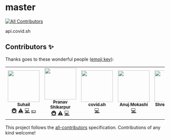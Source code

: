# master
<!-- ALL-CONTRIBUTORS-BADGE:START - Do not remove or modify this section -->
[![All Contributors](https://img.shields.io/badge/all_contributors-5-orange.svg?style=flat-square)](#contributors-)
<!-- ALL-CONTRIBUTORS-BADGE:END -->
api.covid.sh 

## Contributors ✨

Thanks goes to these wonderful people ([emoji key](https://allcontributors.org/docs/en/emoji-key)):

<!-- ALL-CONTRIBUTORS-LIST:START - Do not remove or modify this section -->
<!-- prettier-ignore-start -->
<!-- markdownlint-disable -->
<table>
  <tr>
    <td align="center"><a href="https://en.wikipedia.org/wiki/Mohammed_Suhail_Chinya_Salimpasha"><img src="https://avatars2.githubusercontent.com/u/42859854?v=4" width="100px;" alt=""/><br /><sub><b>Suhail</b></sub></a><br /><a href="#infra-chinyasuhail" title="Infrastructure (Hosting, Build-Tools, etc)">🚇</a> <a href="https://github.com/covid-sh/master/commits?author=chinyasuhail" title="Tests">⚠️</a> <a href="https://github.com/covid-sh/master/commits?author=chinyasuhail" title="Code">💻</a> <a href="#financial-chinyasuhail" title="Financial">💵</a></td>
    <td align="center"><a href="https://snpranav.com/"><img src="https://avatars1.githubusercontent.com/u/35801625?v=4" width="100px;" alt=""/><br /><sub><b>Pranav Shikarpur</b></sub></a><br /><a href="#infra-snpranav" title="Infrastructure (Hosting, Build-Tools, etc)">🚇</a> <a href="https://github.com/covid-sh/master/commits?author=snpranav" title="Tests">⚠️</a> <a href="https://github.com/covid-sh/master/commits?author=snpranav" title="Code">💻</a></td>
    <td align="center"><a href="http://docs.covid.sh"><img src="https://avatars0.githubusercontent.com/u/63833051?v=4" width="100px;" alt=""/><br /><sub><b>covid.sh</b></sub></a><br /><a href="https://github.com/covid-sh/master/commits?author=covid-sh" title="Code">💻</a></td>
    <td align="center"><a href="https://github.com/anuj2511"><img src="https://avatars2.githubusercontent.com/u/44696853?v=4" width="100px;" alt=""/><br /><sub><b>Anuj Mokashi</b></sub></a><br /><a href="https://github.com/covid-sh/master/commits?author=anuj2511" title="Code">💻</a></td>
    <td align="center"><a href="https://github.com/Shreenabh664"><img src="https://avatars3.githubusercontent.com/u/62369422?v=4" width="100px;" alt=""/><br /><sub><b>Shreenabh664</b></sub></a><br /><a href="https://github.com/covid-sh/master/commits?author=Shreenabh664" title="Code">💻</a></td>
  </tr>
</table>

<!-- markdownlint-enable -->
<!-- prettier-ignore-end -->
<!-- ALL-CONTRIBUTORS-LIST:END -->

This project follows the [all-contributors](https://github.com/all-contributors/all-contributors) specification. Contributions of any kind welcome!

